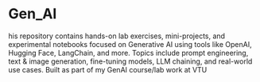 # Gen_AI
his repository contains hands-on lab exercises, mini-projects, and experimental notebooks focused on Generative AI using tools like OpenAI, Hugging Face, LangChain, and more. Topics include prompt engineering, text &amp; image generation, fine-tuning models, LLM chaining, and real-world use cases. Built as part of my GenAI course/lab work at VTU
